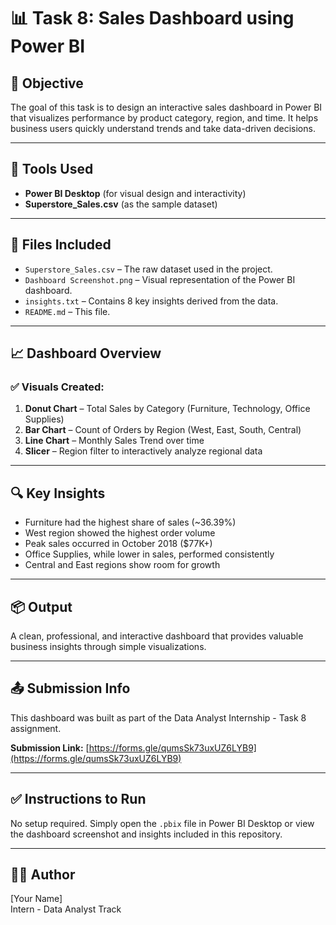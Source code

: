 # 📊 Task 8: Sales Dashboard using Power BI

## 🎯 Objective
The goal of this task is to design an interactive sales dashboard in Power BI that visualizes performance by product category, region, and time. It helps business users quickly understand trends and take data-driven decisions.

---

## 🧰 Tools Used
- **Power BI Desktop** (for visual design and interactivity)
- **Superstore_Sales.csv** (as the sample dataset)

---

## 📂 Files Included
- `Superstore_Sales.csv` – The raw dataset used in the project.
- `Dashboard Screenshot.png` – Visual representation of the Power BI dashboard.
- `insights.txt` – Contains 8 key insights derived from the data.
- `README.md` – This file.

---

## 📈 Dashboard Overview

### ✅ Visuals Created:
1. **Donut Chart** – Total Sales by Category (Furniture, Technology, Office Supplies)
2. **Bar Chart** – Count of Orders by Region (West, East, South, Central)
3. **Line Chart** – Monthly Sales Trend over time
4. **Slicer** – Region filter to interactively analyze regional data

---

## 🔍 Key Insights
- Furniture had the highest share of sales (~36.39%)
- West region showed the highest order volume
- Peak sales occurred in October 2018 ($77K+)
- Office Supplies, while lower in sales, performed consistently
- Central and East regions show room for growth

---

## 📦 Output
A clean, professional, and interactive dashboard that provides valuable business insights through simple visualizations.

---

## 📤 Submission Info
This dashboard was built as part of the Data Analyst Internship - Task 8 assignment.

**Submission Link:** [https://forms.gle/qumsSk73uxUZ6LYB9](https://forms.gle/qumsSk73uxUZ6LYB9)

---

## ✅ Instructions to Run
No setup required. Simply open the `.pbix` file in Power BI Desktop or view the dashboard screenshot and insights included in this repository.

---

## 👨‍💻 Author
[Your Name]  
Intern - Data Analyst Track  
